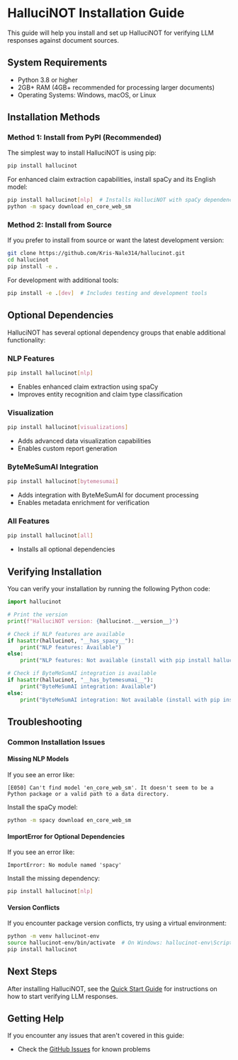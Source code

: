 # HalluciNOT Installation Guide

This guide will help you install and set up HalluciNOT for verifying LLM responses against document sources.

## System Requirements

- Python 3.8 or higher
- 2GB+ RAM (4GB+ recommended for processing larger documents)
- Operating Systems: Windows, macOS, or Linux

## Installation Methods

### Method 1: Install from PyPI (Recommended)

The simplest way to install HalluciNOT is using pip:

```bash
pip install hallucinot
```

For enhanced claim extraction capabilities, install spaCy and its English model:

```bash
pip install hallucinot[nlp]  # Installs HalluciNOT with spaCy dependencies
python -m spacy download en_core_web_sm
```

### Method 2: Install from Source

If you prefer to install from source or want the latest development version:

```bash
git clone https://github.com/Kris-Nale314/hallucinot.git
cd hallucinot
pip install -e .
```

For development with additional tools:

```bash
pip install -e .[dev]  # Includes testing and development tools
```

## Optional Dependencies

HalluciNOT has several optional dependency groups that enable additional functionality:

### NLP Features
```bash
pip install hallucinot[nlp]
```
- Enables enhanced claim extraction using spaCy
- Improves entity recognition and claim type classification

### Visualization
```bash
pip install hallucinot[visualizations]
```
- Adds advanced data visualization capabilities
- Enables custom report generation

### ByteMeSumAI Integration
```bash
pip install hallucinot[bytemesumai]
```
- Adds integration with ByteMeSumAI for document processing
- Enables metadata enrichment for verification

### All Features
```bash
pip install hallucinot[all]
```
- Installs all optional dependencies

## Verifying Installation

You can verify your installation by running the following Python code:

```python
import hallucinot

# Print the version
print(f"HalluciNOT version: {hallucinot.__version__}")

# Check if NLP features are available
if hasattr(hallucinot, "__has_spacy__"):
    print("NLP features: Available")
else:
    print("NLP features: Not available (install with pip install hallucinot[nlp])")

# Check if ByteMeSumAI integration is available
if hasattr(hallucinot, "__has_bytemesumai__"):
    print("ByteMeSumAI integration: Available")
else:
    print("ByteMeSumAI integration: Not available (install with pip install hallucinot[bytemesumai])")
```

## Troubleshooting

### Common Installation Issues

#### Missing NLP Models

If you see an error like:
```
[E050] Can't find model 'en_core_web_sm'. It doesn't seem to be a Python package or a valid path to a data directory.
```

Install the spaCy model:
```bash
python -m spacy download en_core_web_sm
```

#### ImportError for Optional Dependencies

If you see an error like:
```
ImportError: No module named 'spacy'
```

Install the missing dependency:
```bash
pip install hallucinot[nlp]
```

#### Version Conflicts

If you encounter package version conflicts, try using a virtual environment:

```bash
python -m venv hallucinot-env
source hallucinot-env/bin/activate  # On Windows: hallucinot-env\Scripts\activate
pip install hallucinot
```

## Next Steps

After installing HalluciNOT, see the [Quick Start Guide](quickstart.md) for instructions on how to start verifying LLM responses.

## Getting Help

If you encounter any issues that aren't covered in this guide:
- Check the [GitHub Issues](https://github.com/Kris-Nale314/hallucinot/issues) for known problems

